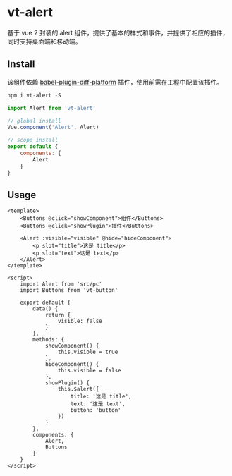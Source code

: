 # vt-alert

基于 vue 2 封装的 alert 组件，提供了基本的样式和事件，并提供了相应的插件，同时支持桌面端和移动端。

## Install

该组件依赖 [babel-plugin-diff-platform](https://github.com/Jerret321/babel-plugin-diff-platform) 插件，使用前需在工程中配置该插件。

```javascript
npm i vt-alert -S

import Alert from 'vt-alert'

// global install
Vue.component('Alert', Alert)

// scope install
export default {
    components: {
        Alert
    }
}
```

## Usage

```example
<template>
    <Buttons @click="showComponent">组件</Buttons>
    <Buttons @click="showPlugin">插件</Buttons>
    
    <Alert :visible="visible" @hide="hideComponent">
        <p slot="title">这是 title</p>
        <p slot="text">这是 text</p>
    </Alert>
</template>

<script>
    import Alert from 'src/pc'
    import Buttons from 'vt-button'

    export default {
        data() {
            return {
                visible: false
            }
        },
        methods: {
            showComponent() {
                this.visible = true
            },
            hideComponent() {
                this.visible = false
            },
            showPlugin() {
                this.$alert({
                    title: '这是 title',
                    text: '这是 text',
                    button: 'button'
                })
            }
        },
        components: {
            Alert,
            Buttons
        }
    }
</script>
```